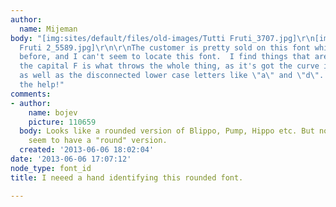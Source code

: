 ```yaml
---
author:
  name: Mijeman
body: "[img:sites/default/files/old-images/Tutti Fruti_3707.jpg]\r\n[img:sites/default/files/old-images/Tutti
  Fruti 2_5589.jpg]\r\n\r\nThe customer is pretty sold on this font which he used
  before, and I can't seem to locate this font.  I find things that are close, but
  the capital F is what throws the whole thing, as it's got the curve in the top portion,
  as well as the disconnected lower case letters like \"a\" and \"d\".  Thanks for
  the help!"
comments:
- author:
    name: bojev
    picture: 110659
  body: Looks like a rounded version of Blippo, Pump, Hippo etc. But none of those
    seem to have a "round" version.
  created: '2013-06-06 18:02:04'
date: '2013-06-06 17:07:12'
node_type: font_id
title: I neeed a hand identifying this rounded font.

---
```

